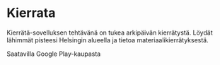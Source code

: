 # Kierrata

Kierrätä-sovelluksen tehtävänä on tukea arkipäivän kierrätystä. Löydät lähimmät pisteesi Helsingin alueella ja tietoa materiaalikierrätyksestä.

Saatavilla Google Play-kaupasta
